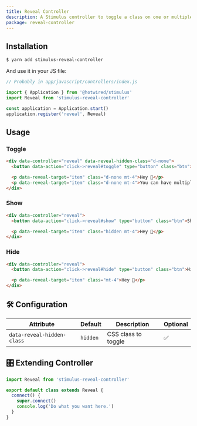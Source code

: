 ```yaml
---
title: Reveal Controller
description: A Stimulus controller to toggle a class on one or multiple items to show or hide them.
package: reveal-controller
---
```


## Installation

```bash
$ yarn add stimulus-reveal-controller
```

And use it in your JS file:

```js
// Probably in app/javascript/controllers/index.js

import { Application } from '@hotwired/stimulus'
import Reveal from 'stimulus-reveal-controller'

const application = Application.start()
application.register('reveal', Reveal)
```

<DocsDemoLink package-name="reveal-controller"></DocsDemoLink>

## Usage

### Toggle

```html
<div data-controller="reveal" data-reveal-hidden-class="d-none">
  <button data-action="click->reveal#toggle" type="button" class="btn">Toggle me!</button>

  <p data-reveal-target="item" class="d-none mt-4">Hey 👋</p>
  <p data-reveal-target="item" class="d-none mt-4">You can have multiple items</p>
</div>
```

### Show

```html
<div data-controller="reveal">
  <button data-action="click->reveal#show" type="button" class="btn">Show me!</button>

  <p data-reveal-target="item" class="hidden mt-4">Hey 👋</p>
</div>
```

### Hide

```html
<div data-controller="reveal">
  <button data-action="click->reveal#hide" type="button" class="btn">Hide me!</button>

  <p data-reveal-target="item" class="mt-4">Hey 👋</p>
</div>
```

## 🛠 Configuration

| Attribute                  | Default  | Description         | Optional |
| -------------------------- | -------- | ------------------- | -------- |
| `data-reveal-hidden-class` | `hidden` | CSS class to toggle | ✅       |

## 🎛 Extending Controller

<DocsExtendingController>

```js
import Reveal from 'stimulus-reveal-controller'

export default class extends Reveal {
  connect() {
    super.connect()
    console.log('Do what you want here.')
  }
}
```

</DocsExtendingController>
